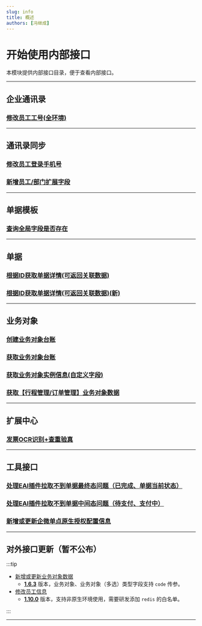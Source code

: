```yaml
---
slug: info
title: 概述
authors: [冯继成]
---
```


# 开始使用内部接口

本模块提供内部接口目录，便于查看内部接口。

---
## 企业通讯录
### [修改员工工号(全环境)](/docs/open-api/corporation/update-staffs-code)

---
## 通讯录同步
### [修改员工登录手机号](/docs/open-api/inside/update-staffs-phone)
### [新增员工/部门扩展字段](/docs/open-api/inside/create-custom-field-staffOrDepearment)

---
## 单据模板
### [查询全局字段是否存在](/docs/open-api/inside/get-customs-param-checkProperty)

---
## 单据
### [根据ID获取单据详情(可返回关联数据)](/docs/open-api/inside/get-forms-details-linkdeData-byId)
### [根据ID获取单据详情(可返回关联数据)(新)](/docs/open-api/inside/get-forms-details-linkdeData-byId-new)

---
## 业务对象
### [创建业务对象台账](/docs/open-api/inside/inside-createLedger)
### [获取业务对象台账](/docs/open-api/inside/get-entity-leader)
### [获取业务对象实例信息(自定义字段)](/docs/open-api/inside/get-entity-object-searchAnslysis)
### [获取【行程管理/订单管理】业务对象数据](/docs/open-api/inside/get-entity-travelManager)

---
## 扩展中心
### [发票OCR识别+查重验真](/docs/open-api/datalink-extend/invoice-multiple_items)

---
## 工具接口
### [处理EAI插件拉取不到单据最终态问题（已完成、单据当前状态）](/docs/open-api/inside/flowDetails-stuckFlow)
### [处理EAI插件拉取不到单据中间态问题（待支付、支付中）](/docs/open-api/inside/setDataBase)
### [新增或更新企微单点原生授权配置信息](/docs/open-api/inside/create-yibridge-byqyweixin)

---
## 对外接口更新（暂不公布）

:::tip
- [新增或更新业务对象数据](/docs/open-api/datalink/update-entity-data)
  - [**1.6.3**](/docs/open-api/notice/update-log#163) 版本，业务对象、业务对象（多选）类型字段支持 `code` 传参。
- [修改员工信息](/docs/open-api/contacts/update-staffs) 
  - [**1.10.0**](/docs/open-api/notice/update-log#1100) 版本，支持非原生环境使用，需要研发添加 `redis` 的白名单。

:::

---

